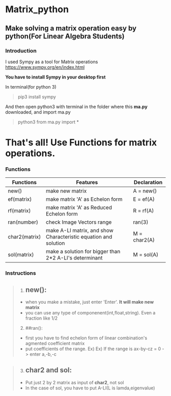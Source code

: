 
Matrix_python
=============
Make solving a matrix operation easy by python(For Linear Algebra Students)
---------
    
### Introduction
    
I used Sympy as a tool for Matrix operations  
<https://www.sympy.org/en/index.html>
    
**You have to install Sympy in your desktop first**
    
In terminal(for python 3)    
>pip3 install sympy
    
And then open python3 with terminal in the folder where this **ma.py** downloaded, and import ma.py
    
>python3
>from ma.py import *
    
# That's all! Use Functions for matrix operations.
    
### Functions
    
Functions | Features | Declaration 
---|---|---
new()|make new matrix|A = new()
ef(matrix)|make matrix 'A' as Echelon form|E = ef(A)
rf(matrix)|make matrix 'A' as Reduced Echelon form|R = rf(A)
ran(number)|check Image Vectors range|ran(3)
char2(matrix)|make A-LI matrix, and show Characteristic equation and solution|M = char2(A)
sol(matrix)|make a solution for bigger than 2*2 A-LI's determinant|M = sol(A)
    
### Instructions
    
> 1. ## new():  
> - when you make a mistake, just enter 'Enter'. **It will make new matrix**
> - you can use any type of componenent(int,float,string). 
>   Even a fraction like 1/2    
> 2. ##ran():    
> - first you have to find echelon form of linear combination's agmented coefficient matrix
> - put coefficients of the range. Ex) 
>   Ex) If the range is ax-by-cz = 0 -> enter a,-b,-c
    
> 3. ## char2 and sol:    
> - Put just 2 by 2 matrix as input of **char2**, not sol
> - In the case of sol, you have to put A-LI(L is lamda,eigenvalue)    